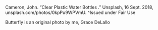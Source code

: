 Cameron, John. “Clear Plastic Water Bottles .” Unsplash, 16 Sept. 2018, unsplash.com/photos/0kpPu9WPVmU.
^Issued under Fair Use 

Butterfly is an original photo by me, Grace DeLallo 

